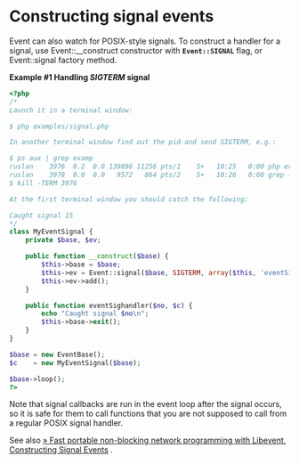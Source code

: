 Constructing signal events
==========================

Event can also watch for POSIX-style signals. To construct a handler for
a signal, use <span class="methodname">Event::\_\_construct</span>
constructor with **`Event::SIGNAL`** flag, or <span
class="methodname">Event::signal</span> factory method.

**Example \#1 Handling *SIGTERM* signal**

``` php
<?php
/*
Launch it in a terminal window:

$ php examples/signal.php

In another terminal window find out the pid and send SIGTERM, e.g.:

$ ps aux | grep examp
ruslan    3976  0.2  0.0 139896 11256 pts/1    S+   10:25   0:00 php examples/signal.php
ruslan    3978  0.0  0.0   9572   864 pts/2    S+   10:26   0:00 grep --color=auto examp
$ kill -TERM 3976

At the first terminal window you should catch the following:

Caught signal 15
*/
class MyEventSignal {
    private $base, $ev;

    public function __construct($base) {
        $this->base = $base;
        $this->ev = Event::signal($base, SIGTERM, array($this, 'eventSighandler'));
        $this->ev->add();
    }

    public function eventSighandler($no, $c) {
        echo "Caught signal $no\n";
        $this->base->exit();
    }
}

$base = new EventBase();
$c    = new MyEventSignal($base);

$base->loop();
?>
```

Note that signal callbacks are run in the event loop after the signal
occurs, so it is safe for them to call functions that you are not
supposed to call from a regular POSIX signal handler.

See also
<a href="http://www.wangafu.net/~nickm/libevent-book/Ref4_event.html#_constructing_signal_events" class="link external">» Fast portable non-blocking network programming with Libevent, Constructing Signal Events</a>
.
